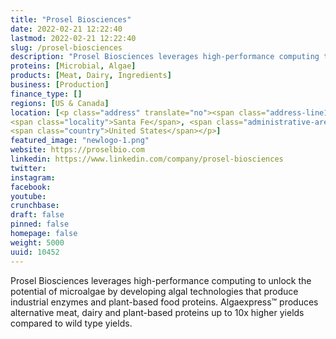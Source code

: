 ```yaml
---
title: "Prosel Biosciences"
date: 2022-02-21 12:22:40
lastmod: 2022-02-21 12:22:40
slug: /prosel-biosciences
description: "Prosel Biosciences leverages high-performance computing to unlock the potential of microalgae by developing algal technologies that produce  industrial enzymes and plant-based food proteins. Algaexpress™ produces alternative meat, dairy and plant-based proteins up to 10x higher yields compared to wild type yields."
proteins: [Microbial, Algae]
products: [Meat, Dairy, Ingredients]
business: [Production]
finance_type: []
regions: [US & Canada]
location: [<p class="address" translate="no"><span class="address-line1">Paseo del Sol 3900</span><br>
<span class="locality">Santa Fe</span>, <span class="administrative-area">New Mexico</span> <span class="postal-code">87507</span><br>
<span class="country">United States</span></p>]
featured_image: "newlogo-1.png"
website: https://proselbio.com
linkedin: https://www.linkedin.com/company/prosel-biosciences
twitter: 
instagram: 
facebook: 
youtube: 
crunchbase: 
draft: false
pinned: false
homepage: false
weight: 5000
uuid: 10452
---
```

Prosel Biosciences leverages high-performance computing to unlock the potential of microalgae by developing algal technologies that produce  industrial enzymes and plant-based food proteins. Algaexpress™ produces alternative meat, dairy and plant-based proteins up to 10x higher yields compared to wild type yields.

